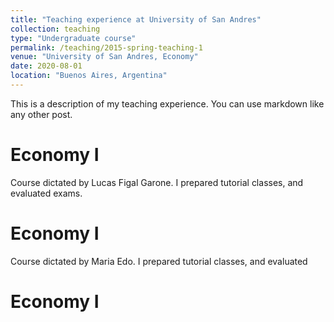 ```yaml
---
title: "Teaching experience at University of San Andres"
collection: teaching
type: "Undergraduate course"
permalink: /teaching/2015-spring-teaching-1
venue: "University of San Andres, Economy"
date: 2020-08-01
location: "Buenos Aires, Argentina"
---
```


This is a description of my teaching experience. You can use markdown like any other post.

Economy I
======

Course dictated by Lucas Figal Garone. I prepared tutorial classes, and evaluated exams. 

Economy I
======

Course dictated by Maria Edo. I prepared tutorial classes, and evaluated 

Economy I
======
